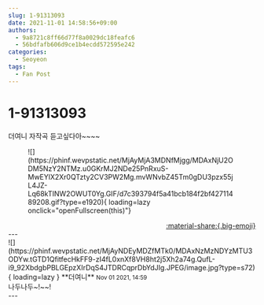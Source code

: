 ```yaml
---
slug: 1-91313093
date: 2021-11-01 14:58:56+09:00
authors:
  - 9a8721c8ff66d77f8a0029dc18feafc6
  - 56bdfafb606d9ce1b4ecdd572595e242
categories:
  - Seoyeon
tags:
  - Fan Post
---
```


# 1-91313093

<div class="post-container" markdown="1">
<div class="content-container md-sidebar__scrollwrap" markdown="1">

더여니 자작곡 듣고싶다아~~~~
<figure markdown="1">
![](https://phinf.wevpstatic.net/MjAyMjA3MDNfMjgg/MDAxNjU2ODM5NzY2NTMz.u0GKrMJ2NDe25PnRxuS-MwEYlX2Xr0QTzty2CV3PW2Mg.mvWNvbZ45Tm0gDU3pzx55jL4JZ-Lq68kTINW2OWUT0Yg.GIF/d7c393794f5a41bcb184f2bf42711489208.gif?type=e1920){ loading=lazy onclick="openFullscreen(this)"}
</figure>


</div>
</div>

<div style="text-align: right;" markdown="1">
<a href="https://weverse.io/fromis9/fanpost/1-91313093" style="text-align: right;">:material-share:{.big-emoji}</a>
</div>
---

<div class="comments-container md-sidebar__scrollwrap" markdown="1">
<div class="comment" markdown="1">
<div class='id-container' markdown="1">
![](https://phinf.wevpstatic.net/MjAyNDEyMDZfMTk0/MDAxNzMzNDYzMTU3ODYw.tGTD1QfitfecHkFF9-zI4fL0xnXf8VH8ht2j5Xh2a74g.QufL-i9_92XbdgbPBLGEpzXIrDqS4JTDRCqprDbYdJIg.JPEG/image.jpg?type=s72){ loading=lazy }
**<span class="artist">더여니</span>** <small>Nov 01 2021, 14:59</small><br>
</div>
<div class='comment-body' markdown="1">
나두나두~!~~!
</div>
</div>
</div>
---
